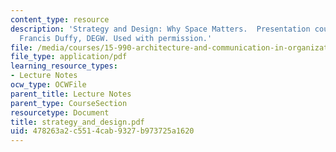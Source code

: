 ```yaml
---
content_type: resource
description: 'Strategy and Design: Why Space Matters.  Presentation courtesy of Dr.
  Francis Duffy, DEGW. Used with permission.'
file: /media/courses/15-990-architecture-and-communication-in-organizations-fall-2003/478263a2c5514cab9327b973725a1620_strategy_and_design.pdf
file_type: application/pdf
learning_resource_types:
- Lecture Notes
ocw_type: OCWFile
parent_title: Lecture Notes
parent_type: CourseSection
resourcetype: Document
title: strategy_and_design.pdf
uid: 478263a2-c551-4cab-9327-b973725a1620
---
```

